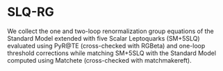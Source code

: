 # SLQ-RG
We collect the one and two-loop renormalization group equations of the Standard Model extended with five Scalar Leptoquarks (SM+5SLQ) evaluated using PyR@TE (cross-checked with RGBeta) and one-loop threshold corrections while matching SM+5SLQ with the Standard Model computed using Matchete (cross-checked with matchmakereft).

